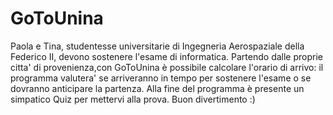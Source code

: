 # GoToUnina
Paola e Tina, studentesse universitarie di Ingegneria Aerospaziale della Federico II, devono sostenere l'esame di informatica.
Partendo dalle proprie citta' di provenienza,con GoToUnina è possibile calcolare l'orario di arrivo:
il programma valutera' se arriveranno in tempo per sostenere l'esame o se dovranno anticipare la partenza.
Alla fine del programma è presente un simpatico Quiz per mettervi alla prova.
Buon divertimento :)
